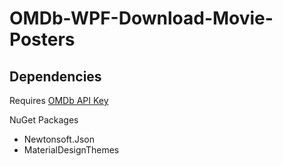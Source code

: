 # OMDb-WPF-Download-Movie-Posters


## Dependencies

Requires [OMDb API Key](http://www.omdbapi.com/apikey.aspx)

NuGet Packages
* Newtonsoft.Json
* MaterialDesignThemes
